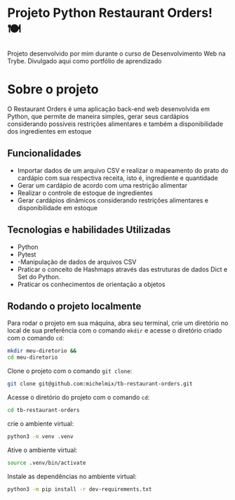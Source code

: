 # Projeto Python Restaurant Orders! :plate_with_cutlery:
Projeto desenvolvido por mim durante o curso de Desenvolvimento Web na Trybe. Divulgado aqui como portfólio de aprendizado

# Sobre o projeto

O Restaurant Orders é uma aplicação back-end web desenvolvida em Python, que permite de maneira simples, gerar seus cardápios considerando possíveis restrições alimentares e também a disponibilidade dos ingredientes em estoque

## Funcionalidades

- Importar dados de um arquivo CSV e realizar o mapeamento do prato do cardápio com sua respectiva receita, isto é, ingrediente e quantidade
- Gerar um cardápio de acordo com uma restrição alimentar
- Realizar o controle de estoque de ingredientes
- Gerar cardápios dinâmicos considerando restrições alimentares e disponibilidade em estoque

## Tecnologias e habilidades Utilizadas
- Python
- Pytest
- -Manipulação de dados de arquivos CSV
- Praticar o conceito de Hashmaps através das estruturas de dados Dict e Set do Python.
- Praticar os conhecimentos de orientação a objetos
  
## Rodando o projeto localmente

Para rodar o projeto em sua máquina, abra seu terminal, crie um diretório no local de sua preferência com o comando `mkdir` e acesse o diretório criado com o comando `cd`:

```bash
mkdir meu-diretorio &&
cd meu-diretorio
```

Clone o projeto com o comando `git clone`:

```bash
git clone git@github.com:michelmix/tb-restaurant-orders.git
```

Acesse o diretório do projeto com o comando `cd`:

```bash
cd tb-restaurant-orders
```

crie o ambiente virtual:
```bash
python3 -m venv .venv
```

Ative o ambiente virtual:
```bash
source .venv/bin/activate
```

Instale as dependências no ambiente virtual:
```bash
python3 -m pip install -r dev-requirements.txt
```
